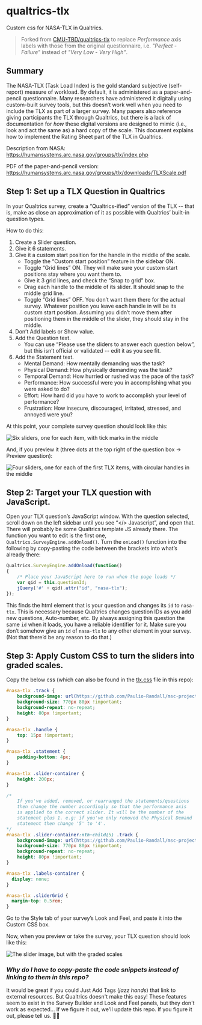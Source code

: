# qualtrics-tlx

Custom css for NASA-TLX in Qualtrics.

> Forked from [CMU-TBD/qualtrics-tlx](https://github.com/CMU-TBD/qualtrics-tlx) to replace _Performance_ axis labels with those from the original questionnaire, i.e. _"Perfect - Failure"_ instead of _"Very Low - Very High"_.

## Summary

The NASA-TLX (Task Load Index) is the gold standard subjective (self-report) measure of workload. By default, it is administered as a paper-and-pencil questionnaire. Many researchers have administered it digitally using custom-built survey tools, but this doesn’t work well when you need to include the TLX as part of a larger survey. Many papers also reference giving participants the TLX through Qualtrics, but there is a lack of documentation for _how_ these digital versions are designed to mimic (i.e., look and act the same as) a hard copy of the scale. This document explains how to implement the Rating Sheet part of the TLX in Qualtrics.

Description from NASA: https://humansystems.arc.nasa.gov/groups/tlx/index.php

PDF of the paper-and-pencil version: https://humansystems.arc.nasa.gov/groups/tlx/downloads/TLXScale.pdf

## Step 1: Set up a TLX Question in Qualtrics

In your Qualtrics survey, create a “Qualtrics-ified” version of the TLX -- that is, make as close an approximation of it as possible with Qualtrics’ built-in question types.

How to do this:

1. Create a Slider question.
2. Give it 6 statements.
3. Give it a custom start position for the handle in the middle of the scale.
   - Toggle the “Custom start position” feature in the sidebar ON.
   - Toggle “Grid lines” ON. They will make sure your custom start positions stay where you want them to.
   - Give it 3 grid lines, and check the “Snap to grid” box.
   - Drag each handle to the middle of its slider. It should snap to the middle grid line.
   - Toggle “Grid lines” OFF. You don’t want them there for the actual survey. Whatever position you leave each handle in will be its custom start position. Assuming you didn’t move them after positioning them in the middle of the slider, they should stay in the middle.
4. Don’t Add labels or Show value.
5. Add the Question text.
   - You can use “Please use the sliders to answer each question below”, but this isn’t official or validated -- edit it as you see fit.
6. Add the Statement text.
   - Mental Demand: How mentally demanding was the task?
   - Physical Demand: How physically demanding was the task?
   - Temporal Demand: How hurried or rushed was the pace of the task?
   - Performance: How successful were you in accomplishing what you were asked to do?
   - Effort: How hard did you have to work to accomplish your level of performance?
   - Frustration: How insecure, discouraged, irritated, stressed, and annoyed were you?

At this point, your complete survey question should look like this:

![Six sliders, one for each item, with tick marks in the middle](/edit-question.png "Question in Survey Builder")

And, if you preview it (three dots at the top right of the question box -> Preview question):

![Four sliders, one for each of the first TLX items, with circular handles in the middle](/preview-question-before-customstyle.png "Question in Preview Question window")

## Step 2: Target your TLX question with JavaScript.

Open your TLX question’s JavaScript window.
With the question selected, scroll down on the left sidebar until you see “</> Javascript”, and open that.
There will probably be some Qualtrics template JS already there. The function you want to edit is the first one, `Qualtrics.SurveyEngine.addOnload()`.
Turn the `onLoad()` function into the following by copy-pasting the code between the brackets into what’s already there:

```js
Qualtrics.SurveyEngine.addOnload(function()
{
    /* Place your JavaScript here to run when the page loads */
    var qid = this.questionId;
    jQuery('#' + qid).attr("id", "nasa-tlx");
});
```

This finds the html element that is your question and changes its `id` to `nasa-tlx`. This is necessary because Qualtrics changes question IDs as you add new questions, Auto-number, etc. By always assigning this question the same `id` when it loads, you have a reliable identifier for it.
Make sure you don’t somehow give an `id` of `nasa-tlx` to any other element in your survey. (Not that there’d be any reason to do that.)

## Step 3: Apply Custom CSS to turn the sliders into graded scales.

Copy the below css (which can also be found in the [tlx.css](/tlx.css) file in this repo):

```css
#nasa-tlx .track {
    background-image: url(https://github.com/Paulio-Randall/msc-project-qualtrics-tlx/blob/main/tlx-scale.jpg?raw=true);
    background-size: 770px 80px !important;
    background-repeat: no-repeat;
    height: 80px !important;
}

#nasa-tlx .handle {
    top: 15px !important;
}

#nasa-tlx .statement {
    padding-bottom: 4px;
}

#nasa-tlx .slider-container {
    height: 200px;
}

/* 
    If you've added, removed, or rearranged the statements/questions
    then change the number accordingly so that the performance axis
    is applied to the correct slider. It will be the number of the
    statement plus 1. e.g: if you've only removed the Physical Demand
    statement then change '5' to '4'.
*/
#nasa-tlx .slider-container:nth-child(5) .track {
    background-image: url(https://github.com/Paulio-Randall/msc-project-qualtrics-tlx/blob/main/tlx-scale-performance.jpg?raw=true);
    background-size: 770px 80px !important;
    background-repeat: no-repeat;
    height: 80px !important;
}

#nasa-tlx .labels-container {
  display: none;
}

#nasa-tlx .sliderGrid {
  margin-top: 0.5rem;
}
```
   
Go to the Style tab of your survey’s Look and Feel, and paste it into the Custom CSS box.

Now, when you preview or take the survey, your TLX question should look like this:

![The slider image, but with the graded scales](/qualtrics-tlx-question.png "Tada! NASA-TLX in Qualtrics")

### _Why do I have to copy-paste the code snippets instead of linking to them in this repo?_

It would be great if you could Just Add Tags (*jazz hands*) that link to external resources. But Qualtrics doesn't make this easy! These features seem to exist in the Survey Builder and Look and Feel panels, but they don't work as expected... If we figure it out, we'll update this repo. If you figure it out, please tell us. 🤷‍♀️
